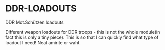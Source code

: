 DDR-LOADOUTS
============

DDR Mot.Schützen loadouts

Different weapon loadouts for DDR troops - this is not the whole module(in fact this is only a tiny piece).
This is so that I can quickly find what type of loadout I need! Neat amirite or waht.
